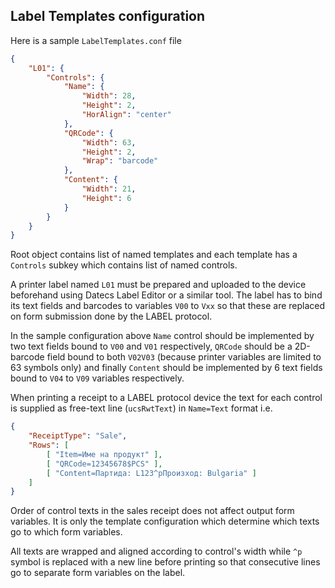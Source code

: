 ## Label Templates configuration

Here is a sample `LabelTemplates.conf` file

```json
{
    "L01": {
        "Controls": {
            "Name": {
                "Width": 28,
                "Height": 2,
                "HorAlign": "center"
            },
            "QRCode": {
                "Width": 63,
                "Height": 2,
                "Wrap": "barcode"
            },
            "Content": {
                "Width": 21,
                "Height": 6
            }
        }
    }
}
```

Root object contains list of named templates and each template has a `Controls` subkey which contains list of named controls.

A printer label named `L01` must be prepared and uploaded to the device beforehand using Datecs Label Editor or a similar tool. The label has to bind its text fields and barcodes to variables `V00` to `Vxx` so that these are replaced on form submission done by the LABEL protocol.

In the sample configuration above `Name` control should be implemented by two text fields bound to `V00` and `V01` respectively, `QRCode` should be a 2D-barcode field bound to both `V02V03` (because printer variables are limited to 63 symbols only) and finally `Content` should be implemented by 6 text fields bound to `V04` to `V09` variables respectively.

When printing a receipt to a LABEL protocol device the text for each control is supplied as free-text line (`ucsRwtText`) in `Name=Text` format i.e.

```json
{
    "ReceiptType": "Sale",
    "Rows": [
        [ "Item=Име на продукт" ],
        [ "QRCode=12345678$PCS" ],
        [ "Content=Партида: L123^pПроизход: Bulgaria" ]
    ]
}
```

Order of control texts in the sales receipt does not affect output form variables. It is only the template configuration which determine which texts go to which form variables.

All texts are wrapped and aligned according to control's width while `^p` symbol is replaced with a new line before printing so that consecutive lines go to separate form variables on the label.
